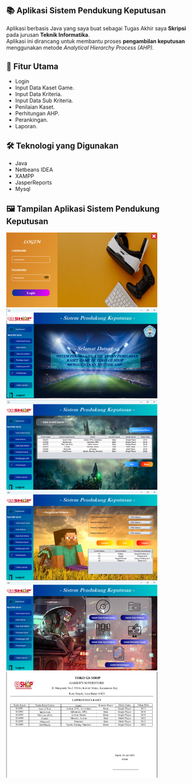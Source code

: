 ## 📚 Aplikasi Sistem Pendukung Keputusan

Aplikasi berbasis Java yang saya buat sebagai Tugas Akhir saya **Skripsi** pada jurusan **Teknik Informatika**.  
Aplikasi ini dirancang untuk membantu proses **pengambilan keputusan** menggunakan metode *Analytical Hierarchy Process (AHP)*.

## 🎯 Fitur Utama
* Login
* Input Data Kaset Game.
* Input Data Kriteria.
* Input Data Sub Kriteria.
* Penilaian Kaset.
* Perhitungan AHP.
* Perankingan.
* Laporan.

## 🛠️ Teknologi yang Digunakan

* Java 
* Netbeans IDEA
* XAMPP
* JasperReports
* Mysql

## 🖼️ Tampilan Aplikasi Sistem Pendukung Keputusan

<img src="https://raw.githubusercontent.com/boyzfire09/Sistem-Pendukung-Keputusan-Metode-AHP/main/src/Screenshot%20(449).png" width="400"> <img src="https://raw.githubusercontent.com/boyzfire09/Sistem-Pendukung-Keputusan-Metode-AHP/main/src/Screenshot%20(455).png" width="400">
<img src="https://raw.githubusercontent.com/boyzfire09/Sistem-Pendukung-Keputusan-Metode-AHP/main/src/Screenshot%20(451).png" width="400"> <img src="https://raw.githubusercontent.com/boyzfire09/Sistem-Pendukung-Keputusan-Metode-AHP/main/src/Screenshot%20(452).png" width="400">
<img src="https://raw.githubusercontent.com/boyzfire09/Sistem-Pendukung-Keputusan-Metode-AHP/main/src/Screenshot%20(469).png" width="400"> <img src="https://raw.githubusercontent.com/boyzfire09/Sistem-Pendukung-Keputusan-Metode-AHP/main/src/Screenshot%20(470).png" width="400">
